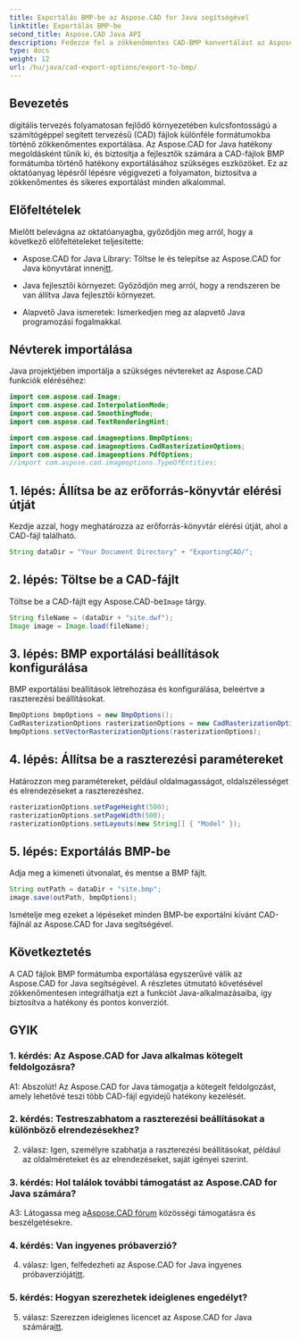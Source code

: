 ```yaml
---
title: Exportálás BMP-be az Aspose.CAD for Java segítségével
linktitle: Exportálás BMP-be
second_title: Aspose.CAD Java API
description: Fedezze fel a zökkenőmentes CAD-BMP konvertálást az Aspose.CAD for Java segítségével. Kövesse lépésenkénti útmutatónkat a hatékony és pontos export érdekében.
type: docs
weight: 12
url: /hu/java/cad-export-options/export-to-bmp/
---
```

## Bevezetés

digitális tervezés folyamatosan fejlődő környezetében kulcsfontosságú a számítógéppel segített tervezésű (CAD) fájlok különféle formátumokba történő zökkenőmentes exportálása. Az Aspose.CAD for Java hatékony megoldásként tűnik ki, és biztosítja a fejlesztők számára a CAD-fájlok BMP formátumba történő hatékony exportálásához szükséges eszközöket. Ez az oktatóanyag lépésről lépésre végigvezeti a folyamaton, biztosítva a zökkenőmentes és sikeres exportálást minden alkalommal.

## Előfeltételek

Mielőtt belevágna az oktatóanyagba, győződjön meg arról, hogy a következő előfeltételeket teljesítette:

- Aspose.CAD for Java Library: Töltse le és telepítse az Aspose.CAD for Java könyvtárat innen[itt](https://releases.aspose.com/cad/java/).

- Java fejlesztői környezet: Győződjön meg arról, hogy a rendszeren be van állítva Java fejlesztői környezet.

- Alapvető Java ismeretek: Ismerkedjen meg az alapvető Java programozási fogalmakkal.

## Névterek importálása

Java projektjében importálja a szükséges névtereket az Aspose.CAD funkciók eléréséhez:

```java
import com.aspose.cad.Image;
import com.aspose.cad.InterpolationMode;
import com.aspose.cad.SmoothingMode;
import com.aspose.cad.TextRenderingHint;

import com.aspose.cad.imageoptions.BmpOptions;
import com.aspose.cad.imageoptions.CadRasterizationOptions;
import com.aspose.cad.imageoptions.PdfOptions;
//import com.aspose.cad.imageoptions.TypeOfEntities;
```

## 1. lépés: Állítsa be az erőforrás-könyvtár elérési útját

Kezdje azzal, hogy meghatározza az erőforrás-könyvtár elérési útját, ahol a CAD-fájl található.

```java
String dataDir = "Your Document Directory" + "ExportingCAD/";
```

## 2. lépés: Töltse be a CAD-fájlt

 Töltse be a CAD-fájlt egy Aspose.CAD-be`Image` tárgy.

```java
String fileName = (dataDir + "site.dwf");
Image image = Image.load(fileName);
```

## 3. lépés: BMP exportálási beállítások konfigurálása

BMP exportálási beállítások létrehozása és konfigurálása, beleértve a raszterezési beállításokat.

```java
BmpOptions bmpOptions = new BmpOptions();
CadRasterizationOptions rasterizationOptions = new CadRasterizationOptions();
bmpOptions.setVectorRasterizationOptions(rasterizationOptions);
```

## 4. lépés: Állítsa be a raszterezési paramétereket

Határozzon meg paramétereket, például oldalmagasságot, oldalszélességet és elrendezéseket a raszterezéshez.

```java
rasterizationOptions.setPageHeight(500);
rasterizationOptions.setPageWidth(500);
rasterizationOptions.setLayouts(new String[] { "Model" });
```

## 5. lépés: Exportálás BMP-be

Adja meg a kimeneti útvonalat, és mentse a BMP fájlt.

```java
String outPath = dataDir + "site.bmp";
image.save(outPath, bmpOptions);
```

Ismételje meg ezeket a lépéseket minden BMP-be exportálni kívánt CAD-fájlnál az Aspose.CAD for Java segítségével.

## Következtetés

A CAD fájlok BMP formátumba exportálása egyszerűvé válik az Aspose.CAD for Java segítségével. A részletes útmutató követésével zökkenőmentesen integrálhatja ezt a funkciót Java-alkalmazásaiba, így biztosítva a hatékony és pontos konverziót.

## GYIK

### 1. kérdés: Az Aspose.CAD for Java alkalmas kötegelt feldolgozásra?

A1: Abszolút! Az Aspose.CAD for Java támogatja a kötegelt feldolgozást, amely lehetővé teszi több CAD-fájl egyidejű hatékony kezelését.

### 2. kérdés: Testreszabhatom a raszterezési beállításokat a különböző elrendezésekhez?

2. válasz: Igen, személyre szabhatja a raszterezési beállításokat, például az oldalméreteket és az elrendezéseket, saját igényei szerint.

### 3. kérdés: Hol találok további támogatást az Aspose.CAD for Java számára?

 A3: Látogassa meg a[Aspose.CAD fórum](https://forum.aspose.com/c/cad/19) közösségi támogatásra és beszélgetésekre.

### 4. kérdés: Van ingyenes próbaverzió?

 4. válasz: Igen, felfedezheti az Aspose.CAD for Java ingyenes próbaverzióját[itt](https://releases.aspose.com/).

### 5. kérdés: Hogyan szerezhetek ideiglenes engedélyt?

 5. válasz: Szerezzen ideiglenes licencet az Aspose.CAD for Java számára[itt](https://purchase.aspose.com/temporary-license/).